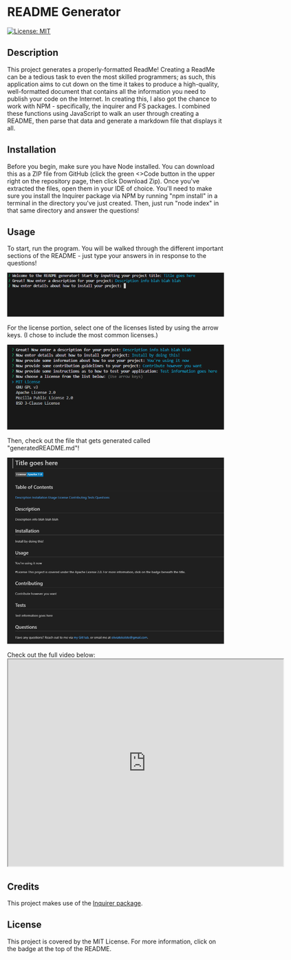 # README Generator

[![License: MIT](https://img.shields.io/badge/License-MIT-yellow.svg)](https://opensource.org/licenses/MIT)

## Description

This project generates a properly-formatted ReadMe! Creating a ReadMe can be a tedious task to even the most skilled programmers; as such, this application aims to cut down on the time it takes to produce a high-quality, well-formatted document that contains all the information you need to publish your code on the Internet. In creating this, I also got the chance to work with NPM - specifically, the inquirer and FS packages. I combined these functions using JavaScript to walk an user through creating a README, then parse that data and generate a markdown file that displays it all.

## Installation 

Before you begin, make sure you have Node installed. You can download this as a ZIP file from GitHub (click the green <>Code button in the upper right on the repository page, then click Download Zip). Once you've extracted the files, open them in your IDE of choice. You'll need to make sure you install the Inquirer package via NPM by running "npm install" in a terminal in the directory you've just created. Then, just run "node index" in that same directory and answer the questions! 

## Usage 
To start, run the program. You will be walked through the different important sections of the README - just type your answers in in response to the questions! 

![The application prompting you after running it](./images/rmGen1.png)

For the license portion, select one of the licenses listed by using the arrow keys. (I chose to include the most common licenses.) 

![The license prompt of the app](./images/rmGen2.png)

Then, check out the file that gets generated called "generatedREADME.md"!

![The generated README file](./images/rmGen3.png)

Check out the full video below:
[<iframe src="https://drive.google.com/file/d/1Qz7R9VaFstT_FYLEoZUJdbgqJHjLhHLC/preview" width="640" height="480"></iframe>
](https://drive.google.com/file/d/1Qz7R9VaFstT_FYLEoZUJdbgqJHjLhHLC/view?usp=sharing)

## Credits
This project makes use of the [Inquirer package](https://www.npmjs.com/package/inquirer).

## License

This project is covered by the MIT License. For more information, click on the badge at the top of the README.
